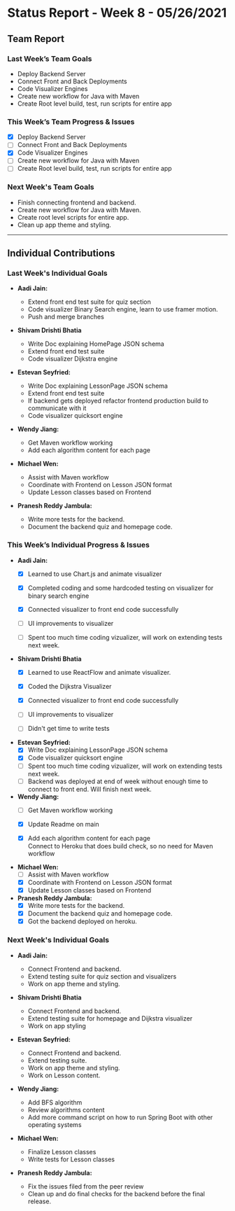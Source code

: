 # Status Report - Week 8 - 05/26/2021

## Team Report
<!-- status update for the TA, including an agenda for the project meeting -->

### Last Week’s Team Goals

<!-- should be an exact copy of the third section from last week -->
* Deploy Backend Server
* Connect Front and Back Deployments
* Code Visualizer Engines
* Create new workflow for Java with Maven
* Create Root level build, test, run scripts for entire app

### This Week’s Team Progress & Issues
<!-- what you did, what worked, what you learned, where you had trouble, and where you are stuck. -->

* [x] Deploy Backend Server
* [ ] Connect Front and Back Deployments
* [x] Code Visualizer Engines
* [ ] Create new workflow for Java with Maven
* [ ] Create Root level build, test, run scripts for entire app

### Next Week's Team Goals
<!-- outline your plans and goals for the following week.

For the team report, this subsection should be higher-level and indicate who is responsible for what tasks. Also, it’s good to include longer-term goals in this list as well, to keep the bigger picture in mind and plan beyond just the next week. -->
* Finish connecting frontend and backend.
* Create new workflow for Java with Maven.
* Create root level scripts for entire app. 
* Clean up app theme and styling.


***

## Individual Contributions

### Last Week's Individual Goals
* **Aadi Jain:**
    * Extend front end test suite for quiz section
    * Code visualizer Binary Search engine, learn to use framer motion.
    * Push and merge branches

*  **Shivam Drishti Bhatia**
    * Write Doc explaining HomePage JSON schema
    * Extend front end test suite
    * Code visualizer Dijkstra engine

* **Estevan Seyfried:**
    * Write Doc explaining LessonPage JSON schema
    * Extend front end test suite
    * If backend gets deployed refactor frontend production build to communicate with it
    * Code visualizer quicksort engine

* **Wendy Jiang:**
    * Get Maven workflow working
    * Add each algorithm content for each page 

* **Michael Wen:**
    * Assist with Maven workflow
    * Coordinate with Frontend on Lesson JSON format
    * Update Lesson classes based on Frontend

* **Pranesh Reddy Jambula:**
    * Write more tests for the backend.
    * Document the backend quiz and homepage code.


### This Week’s Individual Progress & Issues

* **Aadi Jain:**
    * [x] Learned to use Chart.js and animate visualizer  
    * [x] Completed coding and some hardcoded testing on visualizer for binary search engine  
    * [x] Connected visualizer to front end code successfully 
    * [ ] UI improvements to visualizer
    * [ ] Spent too much time coding vizualizer, will work on extending tests next week.


*  **Shivam Drishti Bhatia**
    * [x] Learned to use ReactFlow and animate visualizer.
    * [x] Coded  the Dijkstra Visualizer
    * [x] Connected visualizer to front end code successfully 
    * [ ] UI improvements to visualizer
    * [ ] Didn't get time to write tests


* **Estevan Seyfried:**
    * [x] Write Doc explaining LessonPage JSON schema  
    * [x] Code visualizer quicksort engine  
    * [ ] Spent too much time coding vizualizer, will work on extending tests next week.
    * [ ] Backend was deployed at end of week without enough
time to connect to front end. Will finish next week.

* **Wendy Jiang:**
    * [ ] Get Maven workflow working  
    * [x] Update Readme on main   
    * [x] Add each algorithm content for each page  
    Connect to Heroku that does build check, so no need for Maven workflow  


* **Michael Wen:**
    * [ ] Assist with Maven workflow
    * [x] Coordinate with Frontend on Lesson JSON format
    * [x] Update Lesson classes based on Frontend

* **Pranesh Reddy Jambula:**
    * [x] Write more tests for the backend.
    * [x] Document the backend quiz and homepage code.
    * [x] Got the backend deployed on heroku.

### Next Week's Individual Goals
<!-- Outline your plans and goals for the following week.

Bullet points are fine. If tasks from one week aren’t yet complete, they should roll over into tasks for the next week -->
* **Aadi Jain:**
     * Connect Frontend and backend.
    * Extend testing suite for quiz section and visualizers
    * Work on app theme and styling.

*  **Shivam Drishti Bhatia**
      * Connect Frontend and backend.
    * Extend testing suite for homepage and Dijkstra visualizer
    * Work on app  styling

* **Estevan Seyfried:**
    * Connect Frontend and backend.
    * Extend testing suite.
    * Work on app theme and styling.
    * Work on Lesson content.

* **Wendy Jiang:**
    * Add BFS algorithm  
    * Review algorithms content  
    * Add more command script on how to run Spring Boot with other operating systems  
 
* **Michael Wen:**
    * Finalize Lesson classes
    * Write tests for Lesson classes

* **Pranesh Reddy Jambula:**
    * Fix the issues filed from the peer review  
    * Clean up and do final checks for the backend before the final release.  
